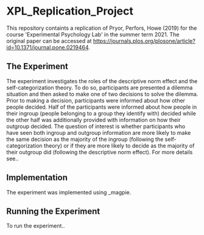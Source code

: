 # XPL_Replication_Project

This repository containts a replication of Pryor, Perfors, Howe (2019) for the course 'Experimental Psychology Lab' in the summer term 2021.
The original paper can be accessed at https://journals.plos.org/plosone/article?id=10.1371/journal.pone.0219464.

## The Experiment

The experiment investigates the roles of the descriptive norm effect and the self-categorization theory. To do so, participants are presented a dilemma situation and then asked to make one of two decisions to solve the dilemma. Prior to making a decision, participants were informed about how other people decided. Half of the participants were informed about how people in their ingroup (people belonging to a group they identify with) decided while the other half was additionally provided with information on how their outgroup decided.
The question of interest is whether participants who have seen both ingroup and outgroup information are more likely to make the same decision as the majority of the ingroup (following the self-categorization theory) or if they are more likely to decide as the majority of their outgroup did (following the descriptive norm effect).
For more details see..

## Implementation

The experiment was implemented using _magpie.

## Running the Experiment

To run the experiment..
